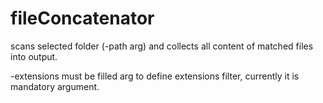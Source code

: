 # fileConcatenator

scans selected folder (-path arg) and collects all content of matched files into output.

-extensions must be filled arg to define extensions filter, currently it is mandatory argument.
